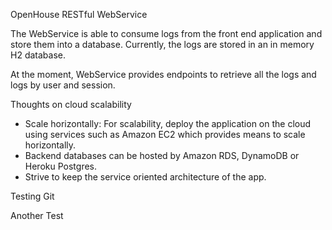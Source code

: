 OpenHouse RESTful WebService

The WebService is able to consume logs from the front end application and store them into a database. 
Currently, the logs are stored in an in memory H2 database.

At the moment, WebService provides endpoints to retrieve all the logs and logs by user and session.

Thoughts on cloud scalability
  - Scale horizontally: For scalability, deploy the application on the cloud using services such as Amazon EC2 which provides means to scale horizontally.
  - Backend databases can be hosted by Amazon RDS, DynamoDB or Heroku Postgres.
  - Strive to keep the service oriented architecture of the app.
  
  
  Testing Git
  
  Another Test
